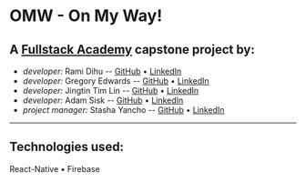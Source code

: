 # OMW - On My Way!

## A [Fullstack Academy](https://www.fullstackacademy.com/) capstone project by:

- _developer:_ Rami Dihu -- [GitHub](https://github.com/rjdihu) • [LinkedIn](https://www.linkedin.com/in/ramidihu/)
- _developer:_ Gregory Edwards -- [GitHub](https://github.com/apoyando) • [LinkedIn](https://www.linkedin.com/in/gsedwards/)
- _developer:_ Jingtin Tim Lin -- [GitHub](https://github.com/linjingt) • [LinkedIn](https://www.linkedin.com/in/jingtintimlin/)
- _developer:_ Adam Sisk -- [GitHub](https://github.com/calamityadam) • [LinkedIn](https://www.linkedin.com/in/adamsisk/)
- _project manager:_ Stasha Yancho -- [GitHub](https://github.com/stashayancho) • [LinkedIn](https://www.linkedin.com/in/stasha-yancho/)

---

## Technologies used:

React-Native • Firebase
